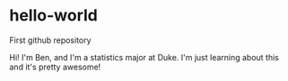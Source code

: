 # hello-world
First github repository

Hi! I'm Ben, and I'm a statistics major at Duke. I'm just learning about this and it's pretty awesome!
